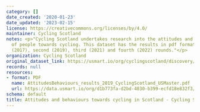 ```yaml
---
category: []
date_created: '2020-01-23'
date_updated: '2023-02-15'
license: https://creativecommons.org/licenses/by/4.0/
maintainer: Cycling Scotland
notes: <p>"Cycling Scotland undertakes research into the attitudes and behaviours
  of people towards cycling. This dataset has the results in pdf format from the first
  (2017), second (2019), third (2021) and fourth (2022) rounds."</p>
organization: Cycling Scotland
original_dataset_link: https://usmart.io/org/cyclingscotland/discovery/discovery-view-detail/f9e2f1dc-5f97-4508-a370-ea6f744f6f62
records: null
resources:
- format: PDF
  name: AttitudesBehaviours_results_2019_CyclingScotland_USMaster.pdf
  url: https://data.usmart.io/org/d1b773fa-d2bd-4830-b399-ecfd18e832f3/resource?resourceGUID=e24e7007-b160-48cc-9711-37dfe53ed6b7
schema: default
title: Attitudes and behaviours towards cycling in Scotland - Cycling Scotland
---
```

